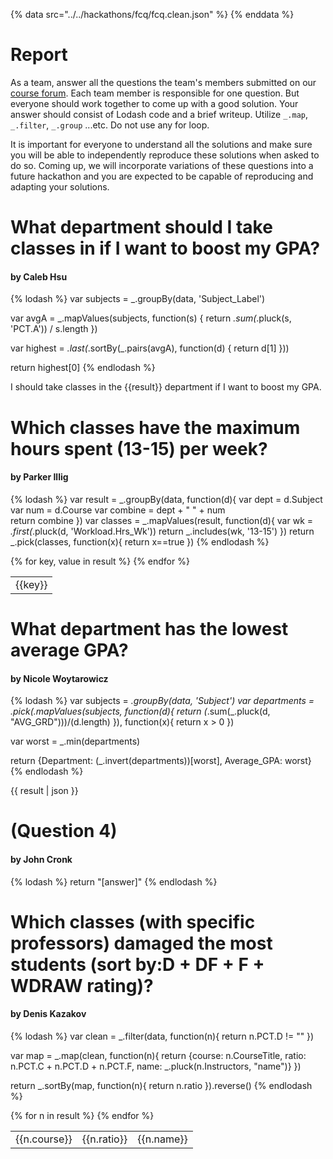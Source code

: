 {% data src="../../hackathons/fcq/fcq.clean.json" %}
{% enddata %}

# Report

As a team, answer all the questions the team's members submitted on our
[course forum](https://github.com/bigdatahci2015/forum/issues/14). Each
team member is responsible for one question. But everyone should work together
to come up with a good solution. Your answer should consist of Lodash code
and a brief writeup. Utilize `_.map`, `_.filter`, `_.group` ...etc. Do not
use any for loop.

It is important for everyone to understand all the solutions and make sure you
will be able to independently reproduce these solutions when asked to do so.
Coming up, we will incorporate variations of these questions into a future hackathon
 and you are expected to be capable of reproducing and adapting your solutions.

# What department should I take classes in if I want to boost my GPA? 
#### by Caleb Hsu

{% lodash %}
var subjects = _.groupBy(data, 'Subject_Label')

var avgA = _.mapValues(subjects, function(s) {
    return _.sum(_.pluck(s, 'PCT.A')) / s.length
})

var highest =  _.last(_.sortBy(_.pairs(avgA), function(d) {
    return d[1]
}))

return highest[0]
{% endlodash %}

I should take classes in the {{result}} department if I want to boost my GPA.


# Which classes have the maximum hours spent (13-15) per week? 
#### by Parker Illig

{% lodash %}
var result = _.groupBy(data, function(d){
    var dept = d.Subject
    var num = d.Course
    var combine = dept +  " " + num    
    return combine
})
var classes = _.mapValues(result, function(d){
    var wk = _.first(_.pluck(d, 'Workload.Hrs_Wk'))
    return _.includes(wk, '13-15')
})
return _.pick(classes, function(x){
    return x==true
})
{% endlodash %}

<table>
{% for key, value in result %}
    <tr>
        <td>{{key}}</td>
    </tr>
{% endfor %}
</table>

# What department has the lowest average GPA?
#### by Nicole Woytarowicz

{% lodash %}
var subjects = _.groupBy(data, 'Subject')
var departments = _.pick(_.mapValues(subjects, function(d){
   return (_.sum(_.pluck(d, "AVG_GRD")))/(d.length)
}), function(x){
   return x > 0
})

var worst = _.min(departments)

return {Department: (_.invert(departments))[worst], Average_GPA: worst}
{% endlodash %}

{{ result | json }}

# (Question 4) 
#### by John Cronk

{% lodash %}
return "[answer]"
{% endlodash %}

# Which classes (with specific professors) damaged the most students (sort by:D + DF + F + WDRAW rating)? 
#### by Denis Kazakov

{% lodash %}
var clean = _.filter(data, function(n){
	return n.PCT.D != ""
})

var map = _.map(clean, function(n){
  return {course: n.CourseTitle, ratio: n.PCT.C + n.PCT.D + n.PCT.F, name: _.pluck(n.Instructors, "name")}
})

return _.sortBy(map, function(n){
  return n.ratio
}).reverse()
{% endlodash %}

<table>
{% for n in result %}
    <tr>
        <td>{{n.course}}</td>
        <td>{{n.ratio}}</td>
        <td>{{n.name}}</td>
    </tr>
{% endfor %}
</table>